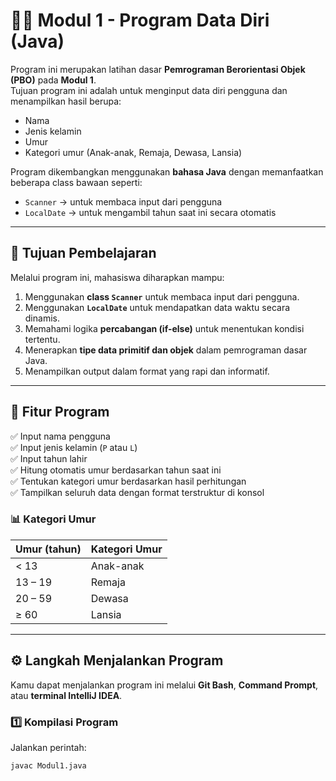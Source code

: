 # 🧍‍♂️ Modul 1 - Program Data Diri (Java)

Program ini merupakan latihan dasar **Pemrograman Berorientasi Objek (PBO)** pada **Modul 1**.  
Tujuan program ini adalah untuk menginput data diri pengguna dan menampilkan hasil berupa:

- Nama
- Jenis kelamin
- Umur
- Kategori umur (Anak-anak, Remaja, Dewasa, Lansia)

Program dikembangkan menggunakan **bahasa Java** dengan memanfaatkan beberapa class bawaan seperti:
- `Scanner` → untuk membaca input dari pengguna
- `LocalDate` → untuk mengambil tahun saat ini secara otomatis

---

## 🎯 **Tujuan Pembelajaran**
Melalui program ini, mahasiswa diharapkan mampu:
1. Menggunakan **class `Scanner`** untuk membaca input dari pengguna.
2. Menggunakan **`LocalDate`** untuk mendapatkan data waktu secara dinamis.
3. Memahami logika **percabangan (if-else)** untuk menentukan kondisi tertentu.
4. Menerapkan **tipe data primitif dan objek** dalam pemrograman dasar Java.
5. Menampilkan output dalam format yang rapi dan informatif.

---

## 🧩 **Fitur Program**
✅ Input nama pengguna  
✅ Input jenis kelamin (`P` atau `L`)  
✅ Input tahun lahir  
✅ Hitung otomatis umur berdasarkan tahun saat ini  
✅ Tentukan kategori umur berdasarkan hasil perhitungan  
✅ Tampilkan seluruh data dengan format terstruktur di konsol

### 📊 Kategori Umur
| Umur (tahun) | Kategori Umur |
|---------------|----------------|
| < 13          | Anak-anak      |
| 13 – 19       | Remaja         |
| 20 – 59       | Dewasa         |
| ≥ 60          | Lansia         |

---

## ⚙️ **Langkah Menjalankan Program**

Kamu dapat menjalankan program ini melalui **Git Bash**, **Command Prompt**, atau **terminal IntelliJ IDEA**.

### 1️⃣ Kompilasi Program
Jalankan perintah:
```bash
javac Modul1.java
